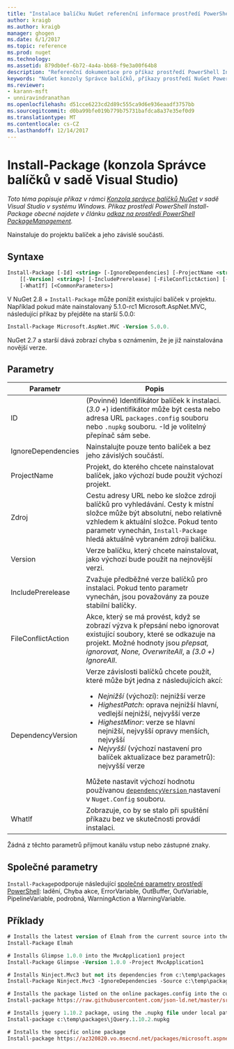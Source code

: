 ```yaml
---
title: "Instalace balíčku NuGet referenční informace prostředí PowerShell | Microsoft Docs"
author: kraigb
ms.author: kraigb
manager: ghogen
ms.date: 6/1/2017
ms.topic: reference
ms.prod: nuget
ms.technology: 
ms.assetid: 879db0ef-6b72-4a4a-bb68-f9e3a00f64b8
description: "Referenční dokumentace pro příkaz prostředí PowerShell Install-Package v konzole Správce balíčků NuGet v sadě Visual Studio."
keywords: "NuGet konzoly Správce balíčků, příkazy prostředí NuGet Powershell, NuGet Powershell odkaz, Install-Package"
ms.reviewer:
- karann-msft
- unniravindranathan
ms.openlocfilehash: d51cce6223cd2d89c555ca9d6e936eaadf3757bb
ms.sourcegitcommit: d0ba99bfe019b779b75731bafdca8a37e35ef0d9
ms.translationtype: MT
ms.contentlocale: cs-CZ
ms.lasthandoff: 12/14/2017
---
```

# <a name="install-package-package-manager-console-in-visual-studio"></a>Install-Package (konzola Správce balíčků v sadě Visual Studio)

*Toto téma popisuje příkaz v rámci [Konzola správce balíčků NuGet](Package-Manager-Console.md) v sadě Visual Studio v systému Windows. Příkaz prostředí PowerShell Install-Package obecné najdete v článku [odkaz na prostředí PowerShell PackageManagement](https://docs.microsoft.com/powershell/module/packagemanagement/?view=powershell-6).*

Nainstaluje do projektu balíček a jeho závislé součásti.

## <a name="syntax"></a>Syntaxe

```ps
Install-Package [-Id] <string> [-IgnoreDependencies] [-ProjectName <string>] [[-Source] <string>] 
    [[-Version] <string>] [-IncludePrerelease] [-FileConflictAction] [-DependencyVersion]
    [-WhatIf] [<CommonParameters>]
```

V NuGet 2.8 + `Install-Package` může ponížit existující balíček v projektu. Například pokud máte nainstalovaný 5.1.0-rc1 Microsoft.AspNet.MVC, následující příkaz by přejděte na starší 5.0.0:

```ps
Install-Package Microsoft.AspNet.MVC -Version 5.0.0.
```

NuGet 2.7 a starší dává zobrazí chyba s oznámením, že je již nainstalována novější verze.
  
## <a name="parameters"></a>Parametry

| Parametr | Popis |
| --- | --- |
| ID | (Povinné) Identifikátor balíček k instalaci. (*3.0 +*) identifikátor může být cesta nebo adresa URL `packages.config` souboru nebo `.nupkg` souboru. -Id je volitelný přepínač sám sebe. |
| IgnoreDependencies | Nainstalujte pouze tento balíček a bez jeho závislých součástí. |
| ProjectName | Projekt, do kterého chcete nainstalovat balíček, jako výchozí bude použit výchozí projekt. |
| Zdroj | Cestu adresy URL nebo ke složce zdroji balíčků pro vyhledávání. Cesty k místní složce může být absolutní, nebo relativně vzhledem k aktuální složce. Pokud tento parametr vynechán, `Install-Package` hledá aktuálně vybraném zdroji balíčku. |
| Version | Verze balíčku, který chcete nainstalovat, jako výchozí bude použit na nejnovější verzi. |
| IncludePrerelease | Zvažuje předběžné verze balíčků pro instalaci. Pokud tento parametr vynechán, jsou považovány za pouze stabilní balíčky. |
| FileConflictAction | Akce, který se má provést, když se zobrazí výzva k přepsání nebo ignorovat existující soubory, které se odkazuje na projekt. Možné hodnoty jsou *přepsat, ignorovat, None, OverwriteAll*, a *(3.0 +)* *IgnoreAll*. |
| DependencyVersion | Verze závislosti balíčků chcete použít, které může být jedna z následujících akcí:<br/><ul><li>*Nejnižší* (výchozí): nejnižší verze</li><li>*HighestPatch*: oprava nejnižší hlavní, vedlejší nejnižší, nejvyšší verze</li><li>*HighestMinor*: verze se hlavní nejnižší, nejvyšší opravy menších, nejvyšší</li><li>*Nejvyšší* (výchozí nastavení pro balíček aktualizace bez parametrů): nejvyšší verze</li></ul>Můžete nastavit výchozí hodnotu používanou [ `dependencyVersion` ](../Schema/nuget-config-file.md#config-section) nastavení v `Nuget.Config` souboru. |
| WhatIf | Zobrazuje, co by se stalo při spuštění příkazu bez ve skutečnosti provádí instalaci. |

Žádná z těchto parametrů přijmout kanálu vstup nebo zástupné znaky.

## <a name="common-parameters"></a>Společné parametry

`Install-Package`podporuje následující [společné parametry prostředí PowerShell](http://go.microsoft.com/fwlink/?LinkID=113216): ladění, Chyba akce, ErrorVariable, OutBuffer, OutVariable, PipelineVariable, podrobná, WarningAction a WarningVariable.

## <a name="examples"></a>Příklady

```ps
# Installs the latest version of Elmah from the current source into the default project
Install-Package Elmah

# Installs Glimpse 1.0.0 into the MvcApplication1 project
Install-Package Glimpse -Version 1.0.0 -Project MvcApplication1

# Installs Ninject.Mvc3 but not its dependencies from c:\temp\packages
Install-Package Ninject.Mvc3 -IgnoreDependencies -Source c:\temp\packages

# Installs the package listed on the online packages.config into the current project.
Install-package https://raw.githubusercontent.com/json-ld.net/master/src/JsonLD/packages.config

# Installs jquery 1.10.2 package, using the .nupkg file under local path of c:\temp\packages.
Install-package c:\temp\packages\jQuery.1.10.2.nupkg

# Installs the specific online package
Install-package https://az320820.vo.msecnd.net/packages/microsoft.aspnet.mvc.5.2.3.nupkg
```
